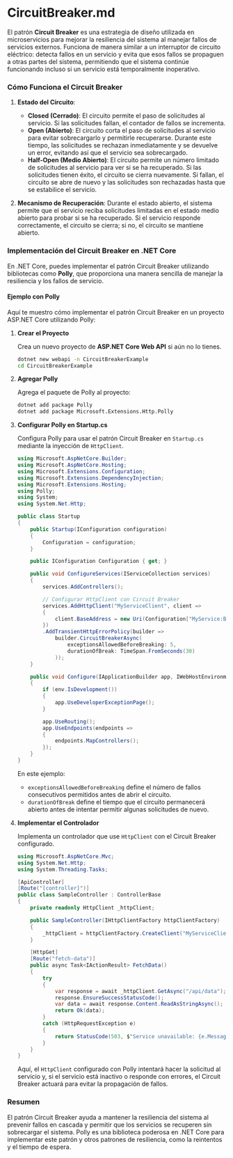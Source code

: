 # **CircuitBreaker.md**
El patrón **Circuit Breaker** es una estrategia de diseño utilizada en microservicios para mejorar la resiliencia del sistema al manejar fallos de servicios externos. Funciona de manera similar a un interruptor de circuito eléctrico: detecta fallos en un servicio y evita que esos fallos se propaguen a otras partes del sistema, permitiendo que el sistema continúe funcionando incluso si un servicio está temporalmente inoperativo.

### Cómo Funciona el Circuit Breaker

1. **Estado del Circuito**:
   - **Closed (Cerrado)**: El circuito permite el paso de solicitudes al servicio. Si las solicitudes fallan, el contador de fallos se incrementa.
   - **Open (Abierto)**: El circuito corta el paso de solicitudes al servicio para evitar sobrecargarlo y permitirle recuperarse. Durante este tiempo, las solicitudes se rechazan inmediatamente y se devuelve un error, evitando así que el servicio sea sobrecargado.
   - **Half-Open (Medio Abierto)**: El circuito permite un número limitado de solicitudes al servicio para ver si se ha recuperado. Si las solicitudes tienen éxito, el circuito se cierra nuevamente. Si fallan, el circuito se abre de nuevo y las solicitudes son rechazadas hasta que se estabilice el servicio.

2. **Mecanismo de Recuperación**: Durante el estado abierto, el sistema permite que el servicio reciba solicitudes limitadas en el estado medio abierto para probar si se ha recuperado. Si el servicio responde correctamente, el circuito se cierra; si no, el circuito se mantiene abierto.

### Implementación del Circuit Breaker en .NET Core

En .NET Core, puedes implementar el patrón Circuit Breaker utilizando bibliotecas como **Polly**, que proporciona una manera sencilla de manejar la resiliencia y los fallos de servicio.

#### Ejemplo con Polly

Aquí te muestro cómo implementar el patrón Circuit Breaker en un proyecto ASP.NET Core utilizando Polly:

1. **Crear el Proyecto**

   Crea un nuevo proyecto de **ASP.NET Core Web API** si aún no lo tienes.

   ```bash
   dotnet new webapi -n CircuitBreakerExample
   cd CircuitBreakerExample
   ```

2. **Agregar Polly**

   Agrega el paquete de Polly al proyecto:

   ```bash
   dotnet add package Polly
   dotnet add package Microsoft.Extensions.Http.Polly
   ```

3. **Configurar Polly en Startup.cs**

   Configura Polly para usar el patrón Circuit Breaker en `Startup.cs` mediante la inyección de `HttpClient`.

   ```csharp
   using Microsoft.AspNetCore.Builder;
   using Microsoft.AspNetCore.Hosting;
   using Microsoft.Extensions.Configuration;
   using Microsoft.Extensions.DependencyInjection;
   using Microsoft.Extensions.Hosting;
   using Polly;
   using System;
   using System.Net.Http;

   public class Startup
   {
       public Startup(IConfiguration configuration)
       {
           Configuration = configuration;
       }

       public IConfiguration Configuration { get; }

       public void ConfigureServices(IServiceCollection services)
       {
           services.AddControllers();

           // Configurar HttpClient con Circuit Breaker
           services.AddHttpClient("MyServiceClient", client =>
           {
               client.BaseAddress = new Uri(Configuration["MyService:BaseUrl"]);
           })
           .AddTransientHttpErrorPolicy(builder =>
               builder.CircuitBreakerAsync(
                   exceptionsAllowedBeforeBreaking: 5,
                   durationOfBreak: TimeSpan.FromSeconds(30)
               ));
       }

       public void Configure(IApplicationBuilder app, IWebHostEnvironment env)
       {
           if (env.IsDevelopment())
           {
               app.UseDeveloperExceptionPage();
           }

           app.UseRouting();
           app.UseEndpoints(endpoints =>
           {
               endpoints.MapControllers();
           });
       }
   }
   ```

   En este ejemplo:
   - `exceptionsAllowedBeforeBreaking` define el número de fallos consecutivos permitidos antes de abrir el circuito.
   - `durationOfBreak` define el tiempo que el circuito permanecerá abierto antes de intentar permitir algunas solicitudes de nuevo.

4. **Implementar el Controlador**

   Implementa un controlador que use `HttpClient` con el Circuit Breaker configurado.

   ```csharp
   using Microsoft.AspNetCore.Mvc;
   using System.Net.Http;
   using System.Threading.Tasks;

   [ApiController]
   [Route("[controller]")]
   public class SampleController : ControllerBase
   {
       private readonly HttpClient _httpClient;

       public SampleController(IHttpClientFactory httpClientFactory)
       {
           _httpClient = httpClientFactory.CreateClient("MyServiceClient");
       }

       [HttpGet]
       [Route("fetch-data")]
       public async Task<IActionResult> FetchData()
       {
           try
           {
               var response = await _httpClient.GetAsync("/api/data");
               response.EnsureSuccessStatusCode();
               var data = await response.Content.ReadAsStringAsync();
               return Ok(data);
           }
           catch (HttpRequestException e)
           {
               return StatusCode(503, $"Service unavailable: {e.Message}");
           }
       }
   }
   ```

   Aquí, el `HttpClient` configurado con Polly intentará hacer la solicitud al servicio y, si el servicio está inactivo o responde con errores, el Circuit Breaker actuará para evitar la propagación de fallos.

### Resumen

El patrón Circuit Breaker ayuda a mantener la resiliencia del sistema al prevenir fallos en cascada y permitir que los servicios se recuperen sin sobrecargar el sistema. Polly es una biblioteca poderosa en .NET Core para implementar este patrón y otros patrones de resiliencia, como la reintentos y el tiempo de espera.